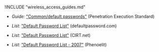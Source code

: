 
!INCLUDE "wireless_access_guides.md"

  * *Guide:* ["Common/default passwords"](http://www.pentest-standard.org/index.php/PTES_Technical_Guidelines#Common.2Fdefault_passwords) (Penetration Execution Standard)

  * *List:* ["Default Password List"](http://www.defaultpassword.com/) (defaultpassword.com)
  
  * *List:* ["Default Password List"](http://www.phenoelit-us.org/dpl/dpl.html) (CIRT.net)

  * *List:* ["Default Password List - 2007"](http://www.phenoelit-us.org/dpl/dpl.html) (Phenoelit)
